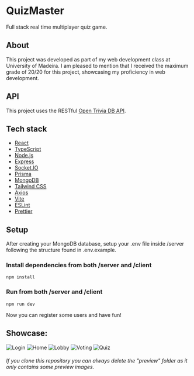 # QuizMaster

Full stack real time multiplayer quiz game.

## About

This project was developed as part of my web development class at University of Madeira.
I am pleased to mention that I received the maximum grade of 20/20 for this project, showcasing my proficiency in web development.

## API

This project uses the RESTful [Open Trivia DB API](https://opentdb.com/).


## Tech stack
- [React](https://reactjs.org/)
- [TypeScript](https://www.typescriptlang.org/)
- [Node.js](https://nodejs.org/en/about/)
- [Express](https://expressjs.com/)
- [Socket.IO](https://socket.io/)
- [Prisma](https://prisma.io)
- [MongoDB](https://www.mongodb.com/)
- [Tailwind CSS](https://tailwindcss.com/)
- [Axios](https://axios-http.com/)
- [Vite](https://vitejs.dev/)
- [ESLint](https://eslint.org/)
- [Prettier](https://prettier.io/)

## Setup

After creating your MongoDB database, setup your .env file inside /server following the structure found in .env.example.

### Install dependencies from both /server and /client
```
npm install
```
### Run from both /server and /client
```
npm run dev
```

Now you can register some users and have fun!

## Showcase:

![Login](https://raw.githubusercontent.com/rodrigommfreitas/QuizMaster/main/preview/login.png)
![Home](https://raw.githubusercontent.com/rodrigommfreitas/QuizMaster/main/preview/home.png)
![Lobby](https://raw.githubusercontent.com/rodrigommfreitas/QuizMaster/main/preview/lobby.png)
![Voting](https://raw.githubusercontent.com/rodrigommfreitas/QuizMaster/main/preview/voting.png)
![Quiz](https://raw.githubusercontent.com/rodrigommfreitas/QuizMaster/main/preview/game.png)

###### If you clone this repository you can always delete the "preview" folder as it only contains some preview images.
